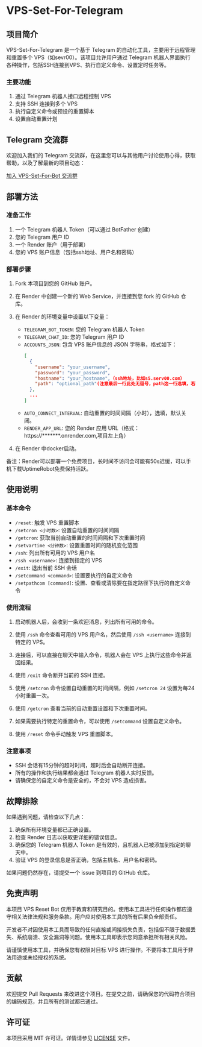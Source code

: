 # VPS-Set-For-Telegram

## 项目简介

VPS-Set-For-Telegram 是一个基于 Telegram 的自动化工具，主要用于远程管理和重置多个 VPS（如sevr00）。该项目允许用户通过 Telegram 机器人界面执行各种操作，包括SSH连接到VPS、执行自定义命令、设置定时任务等。

### 主要功能

1. 通过 Telegram 机器人接口远程控制 VPS
2. 支持 SSH 连接到多个 VPS
3. 执行自定义命令或预设的重置脚本
4. 设置自动重置计划

## Telegram 交流群

欢迎加入我们的 Telegram 交流群，在这里您可以与其他用户讨论使用心得，获取帮助，以及了解最新的项目动态：

[加入 VPS-Set-For-Bot 交流群](https://t.me/+WIX6H-944HQzZmQ9)

## 部署方法

### 准备工作

1. 一个 Telegram 机器人 Token（可以通过 BotFather 创建）
2. 您的 Telegram 用户 ID 
3. 一个 Render 账户（用于部署）
4. 您的 VPS 账户信息（包括ssh地址、用户名和密码）

### 部署步骤

1. Fork 本项目到您的 GitHub 账户。

2. 在 Render 中创建一个新的 Web Service，并连接到您 fork 的 GitHub 仓库。

3. 在 Render 的环境变量中设置以下变量：
   - `TELEGRAM_BOT_TOKEN`: 您的 Telegram 机器人 Token
   - `TELEGRAM_CHAT_ID`: 您的 Telegram 用户 ID 
   - `ACCOUNTS_JSON`: 包含 VPS 账户信息的 JSON 字符串，格式如下：
     ```json
     [
       {
         "username": "your_username",
         "password": "your_password",
         "hostname": "your_hostname",（ssh地址，比如s5.serv00.com）
         "path": "optional_path"(注意最后一行此处无逗号，path这一行选填，若不设置且setpathcom已设置，会跳过path执行setcommand默认命令)
       },
       ...
     ]
     ```
   - `AUTO_CONNECT_INTERVAL`: 自动重置的时间间隔（小时），选填，默认关闭。
   - `RENDER_APP_URL`: 您的 Render 应用 URL（格式：https://*******.onrender.com,项目左上角）

4. 在 Render 中docker启动。

备注：Render可以部署一个免费项目，长时间不访问会可能有50s迟缓，可以手机下载UptimeRobot免费保持活跃。

## 使用说明

### 基本命令

- `/reset`: 触发 VPS 重置脚本
- `/setcron <小时数>`: 设置自动重置的时间间隔
- `/getcron`: 获取当前自动重置的时间间隔和下次重置时间
- `/setvartime <分钟数>`: 设置重置时间的随机变化范围
- `/ssh`: 列出所有可用的 VPS 用户名
- `/ssh <username>`: 连接到指定的 VPS
- `/exit`: 退出当前 SSH 会话
- `/setcommand <command>`: 设置要执行的自定义命令
- `/setpathcom [command]`: 设置、查看或清除要在指定路径下执行的自定义命令

### 使用流程

1. 启动机器人后，会收到一条欢迎消息，列出所有可用的命令。

2. 使用 `/ssh` 命令查看可用的 VPS 用户名，然后使用 `/ssh <username>` 连接到特定的 VPS。

3. 连接后，可以直接在聊天中输入命令，机器人会在 VPS 上执行这些命令并返回结果。

4. 使用 `/exit` 命令断开当前的 SSH 连接。

5. 使用 `/setcron` 命令设置自动重置的时间间隔，例如 `/setcron 24` 设置为每24小时重置一次。

6. 使用 `/getcron` 查看当前的自动重置设置和下次重置时间。

7. 如果需要执行特定的重置命令，可以使用 `/setcommand` 设置自定义命令。

8. 使用 `/reset` 命令手动触发 VPS 重置脚本。

### 注意事项

- SSH 会话有15分钟的超时时间，超时后会自动断开连接。
- 所有的操作和执行结果都会通过 Telegram 机器人实时反馈。
- 请确保您的自定义命令是安全的，不会对 VPS 造成损害。

## 故障排除

如果遇到问题，请检查以下几点：

1. 确保所有环境变量都已正确设置。
2. 检查 Render 日志以获取更详细的错误信息。
3. 确保您的 Telegram 机器人 Token 是有效的，且机器人已被添加到指定的聊天中。
4. 验证 VPS 的登录信息是否正确，包括主机名、用户名和密码。

如果问题仍然存在，请提交一个 issue 到项目的 GitHub 仓库。

## 免责声明

本项目 VPS Reset Bot 仅用于教育和研究目的。使用本工具进行任何操作都应遵守相关法律法规和服务条款。用户应对使用本工具的所有后果负全部责任。

开发者不对因使用本工具而导致的任何直接或间接损失负责，包括但不限于数据丢失、系统崩溃、安全漏洞等问题。使用本工具即表示您同意承担所有相关风险。

请谨慎使用本工具，并确保您有权限对目标 VPS 进行操作。不要将本工具用于非法用途或未经授权的系统。

## 贡献

欢迎提交 Pull Requests 来改进这个项目。在提交之前，请确保您的代码符合项目的编码规范，并且所有的测试都已通过。

## 许可证

本项目采用 MIT 许可证。详情请参见 [LICENSE](LICENSE) 文件。

